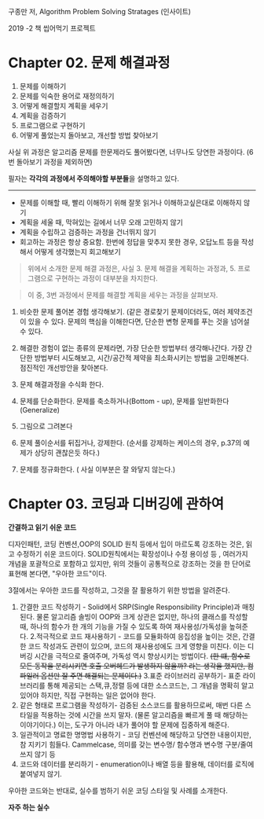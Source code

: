 구종만 저, Algorithm Problem Solving Stratages (인사이트) 

2019 -2 책 씹어먹기 프로젝트


# Chapter 02. 문제 해결과정

1. 문제를 이해하기
2. 문제를 익숙한 용어로 재정의하기
3. 어떻게 해결할지 계획을 세우기
4. 계획을 검증하기
5. 프로그램으로 구현하기
6. 어떻게 풀었는지 돌아보고, 개선할 방법 찾아보기

사실 위 과정은 알고리즘 문제를 한문제라도 풀어봤다면, 너무나도 당연한 과정이다. (6번 돌아보기 과정을 제외하면)

필자는 **각각의 과정에서 주의해야할 부분들**을 설명하고 있다. 

---

* 문제를 이해할 때, 빨리 이해하기 위해 잘못 읽거나 이해하고싶은대로 이해하지 않기
* 계획을 세울 때, 막혀있는 길에서 너무 오래 고민하지 않기
* 계획을 수립하고 검증하는 과정을 건너뛰지 않기
* 회고하는 과정은 항상 중요함. 한번에 정답을 맞추지 못한 경우, 오답노트 등을 작성해서 어떻게 생각했는지 회고해보기

> 위에서 소개한 문제 해결 과정은, 사실 3. 문제 해결을 계획하는 과정과, 5. 프로그램으로 구현하는 과정이 대부분을  차지한다.

> 이 중, 3번 과정에서 문제를 해결할 계획을 세우는 과정을 살펴보자.

1. 비슷한 문제 풀어본 경험 생각해보기. (같은 경로찾기 문제이더라도, 여러 제약조건이 있을 수 있다. 문제의 핵심을 이해한다면, 단순한 변형 문제를 푸는 것을 넘어설 수 있다.
2. 해결한 경험이 없는 종류의 문제라면, 가장 단순한 방법부터 생각해나간다. 가장 간단한 방법부터 시도해보고, 시간/공간적 제약을 최소화시키는 방법을 고민해본다. 점진적인 개선방안을 찾아본다.

3. 문제 해결과정을 수식화 한다.
4. 문제를 단순화한다. 문제를 축소하거나(Bottom - up), 문제를 일반화한다(Generalize) 
5. 그림으로 그려본다
6. 문제 풀이순서를 뒤집거나, 강제한다. (순서를 강제하는 케이스의 경우, p.37의 예제가 상당히 괜찮은듯 하다.)
7. 문제를 정규화한다. ( 사실 이부분은 잘 와닿지 않는다.)


# Chapter 03. 코딩과 디버깅에 관하여

**간결하고 읽기 쉬운 코드**

디자인패턴, 코딩 컨벤션,OOP의 SOLID 원칙 등에서 입이 마르도록 강조하는 것은, 읽고 수정하기 쉬운 코드이다. SOLID원칙에서는 확장성이나 수정 용이성 등 , 여러가지 개념을 포괄적으로 포함하고 있지만, 위의 것들이 공통적으로 강조하는 것을 한 단어로 표현해 본다면, "우아한 코드"이다.

3절에서는 우아한 코드를 작성하고, 그것을 잘 활용하기 위한 방법을 알려준다.

1. 간결한 코드 작성하기 - Solid에서 SRP(Single Responsibility Principle)과 매칭된다. 물론 알고리즘 솔빙이 OOP와 크게 상관은 없지만, 하나의 클래스를 작성할 때, 하나의 함수가 한 개의 기능을 가질 수 있도록 하여  재사용성/가독성을 높혀준다.
2.적극적으로 코드 재사용하기 - 코드를 모듈화하여 응집성을 높이는 것은, 간결한 코드 작성과도 관련이 있으며, 코드의 재사용성에도 크게 영향을 미친다. 이는 디버깅 시간을 극적으로 줄여주며, 가독성 역시 향상시키는 방법이다. ~~(한 떄, 함수로 모든 동작을 분리시키면 호출 오버헤드가 발생하지 않을까? 라는 생각을 했지만, 컴파일러 옵션만 잘 주면 해결되는 문제이다.)~~
3.표준 라이브러리 공부하기- 표준 라이브러리를 통해 제공되는 스택,큐,정렬 등에 대한 소스코드는, 그 개념을 명확히 알고있어야 하지만, 직접 구현하는 일은 없어야 한다.
4. 같은 형태로 프로그램을 작성하기- 검증된 소스코드를 활용하므로써, 매번 다른 스타일을 적용하는 것에 시간을 쓰지 말자. (물론 알고리즘을 빠르게 풀 때 해당하는 이야기이다.) 이는, 도구가 아니라 내가 풀어야 할 문제에 집중하게 해준다. 
5. 일관적이고 명료한 명명법 사용하기 - 코딩 컨벤션에 해당하고 당연한 내용이지만, 참 지키기 힘들다. Cammelcase, 의미를 갖는 변수명/ 함수명과 변수명 구분/줄여쓰지 않기 등
6. 코드와 데이터를 분리하기 - enumeration이나 배열 등을 활용해, 데이터를 로직에 붙여넣지 않기. 

우아한 코드와는 반대로, 실수를 범하기 쉬운 코딩 스타일 및 사례를 소개한다.

**자주 하는 실수**


